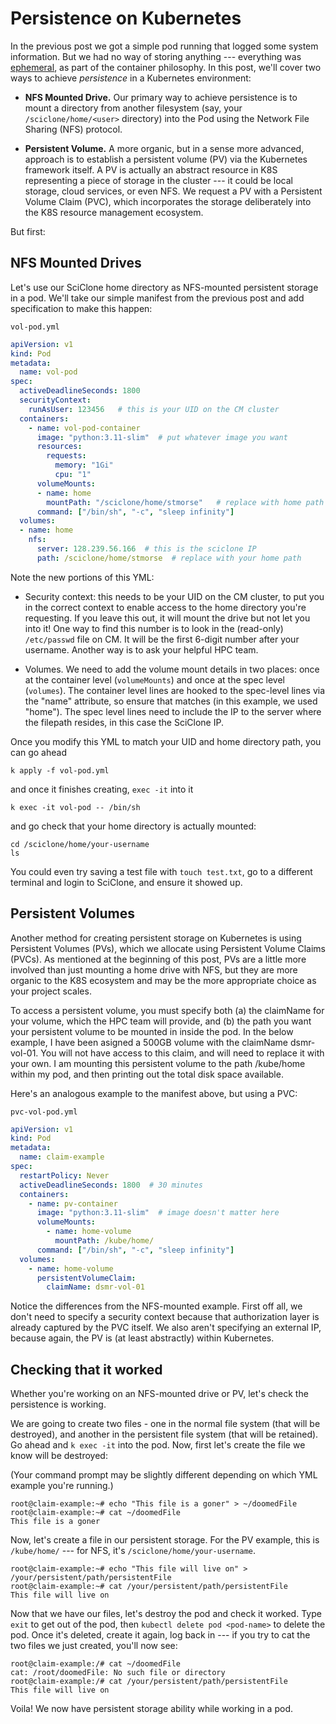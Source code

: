 # Persistence on Kubernetes

In the previous post we got a simple pod running that logged some system information.  But we had no way of storing anything --- everything was [ephemeral](https://www.merriam-webster.com/dictionary/ephemeral), as part of the container philosophy.  In this post, we'll cover two ways to achieve *persistence* in a Kubernetes environment:

- **NFS Mounted Drive.**  Our primary way to achieve persistence is to mount a directory from another filesystem (say, your `/sciclone/home/<user>` directory) into the Pod using the Network File Sharing (NFS) protocol.

- **Persistent Volume.**  A more organic, but in a sense more advanced, approach is to establish a persistent volume (PV) via the Kubernetes framework itself.  A PV is actually an abstract resource in K8S representing a piece of storage in the cluster --- it could be local storage, cloud services, or even NFS.  We request a PV with a Persistent Volume Claim (PVC), which incorporates the storage deliberately into the K8S resource management ecosystem.

But first:

## NFS Mounted Drives

Let's use our SciClone home directory as NFS-mounted persistent storage in a pod.  We'll take our simple manifest from the previous post and add specification to make this happen:

`vol-pod.yml`
```yaml
apiVersion: v1
kind: Pod
metadata:
  name: vol-pod
spec:
  activeDeadlineSeconds: 1800
  securityContext:
    runAsUser: 123456   # this is your UID on the CM cluster
  containers:
    - name: vol-pod-container
      image: "python:3.11-slim"  # put whatever image you want
      resources:
        requests:
          memory: "1Gi"
          cpu: "1"
      volumeMounts:
      - name: home
        mountPath: "/sciclone/home/stmorse"   # replace with home path
      command: ["/bin/sh", "-c", "sleep infinity"]
  volumes:
  - name: home
    nfs:
      server: 128.239.56.166  # this is the sciclone IP
      path: /sciclone/home/stmorse  # replace with your home path
```

Note the new portions of this YML:

- Security context:  this needs to be your UID on the CM cluster, to put you in the correct context to enable access to the home directory you're requesting.  If you leave this out, it will mount the drive but not let you into it!  One way to find this number is to look in the (read-only) `/etc/passwd` file on CM.  It will be the first 6-digit number after your username.  Another way is to ask your helpful HPC team.

- Volumes.  We need to add the volume mount details in two places:  once at the container level (`volumeMounts`) and once at the spec level (`volumes`).  The container level lines are hooked to the spec-level lines via the "name" attribute, so ensure that matches (in this example, we used "home").  The spec level lines need to include the IP to the server where the filepath resides, in this case the SciClone IP.

Once you modify this YML to match your UID and home directory path, you can go ahead 

```
k apply -f vol-pod.yml
```

and once it finishes creating, `exec -it` into it 

```
k exec -it vol-pod -- /bin/sh
```

and go check that your home directory is actually mounted:

```
cd /sciclone/home/your-username
ls
```

You could even try saving a test file with `touch test.txt`, go to a different terminal and login to SciClone, and ensure it showed up.



## Persistent Volumes

Another method for creating persistent storage on Kubernetes is using Persistent Volumes (PVs), which we allocate using Persistent Volume Claims (PVCs).  As mentioned at the beginning of this post, PVs are a little more involved than just mounting a home drive with NFS, but they are more organic to the K8S ecosystem and may be the more appropriate choice as your project scales.

To access a persistent volume, you must specify both (a) the claimName for your volume, which the HPC team will provide, and (b) the path you want your persistent volume to be mounted in inside the pod.  In the below example, I have been asigned a 500GB volume with the claimName dsmr-vol-01.  You will not have access to this claim, and will need to replace it with your own.  I am mounting this persistent volume to the path /kube/home within my pod, and then printing out the total disk space available.

Here's an analogous example to the manifest above, but using a PVC:

`pvc-vol-pod.yml`
```yaml
apiVersion: v1
kind: Pod
metadata:
  name: claim-example
spec:
  restartPolicy: Never
  activeDeadlineSeconds: 1800  # 30 minutes
  containers:
    - name: pv-container
      image: "python:3.11-slim"  # image doesn't matter here
      volumeMounts:
        - name: home-volume
          mountPath: /kube/home/
      command: ["/bin/sh", "-c", "sleep infinity"]
  volumes:
    - name: home-volume
      persistentVolumeClaim:
        claimName: dsmr-vol-01
```

Notice the differences from the NFS-mounted example.  First off all, we don't need to specify a security context because that authorization layer is already captured by the PVC itself.  We also aren't specifying an external IP, because again, the PV is (at least abstractly) within Kubernetes.


## Checking that it worked

Whether you're working on an NFS-mounted drive or PV, let's check the persistence is working.

We are going to create two files - one in the normal file system (that will be destroyed), and another in the persistent file system (that will be retained).  Go ahead and `k exec -it` into the pod.  Now, first let's create the file we know will be destroyed:

(Your command prompt may be slightly different depending on which YML example you're running.)

```
root@claim-example:~# echo "This file is a goner" > ~/doomedFile
root@claim-example:~# cat ~/doomedFile
This file is a goner
```

Now, let's create a file in our persistent storage.  For the PV example, this is `/kube/home/` --- for NFS, it's `/sciclone/home/your-username`. 

```
root@claim-example:~# echo "This file will live on" > /your/persistent/path/persistentFile
root@claim-example:~# cat /your/persistent/path/persistentFile 
This file will live on
```

Now that we have our files, let's destroy the pod and check it worked.  Type `exit` to get out of the pod, then `kubectl delete pod <pod-name>` to delete the pod.  Once it's deleted, create it again, log back in --- if you try to cat the two files we just created, you'll now see:
```
root@claim-example:/# cat ~/doomedFile
cat: /root/doomedFile: No such file or directory
root@claim-example:/# cat /your/persistent/path/persistentFile 
This file will live on
```

Voila!  We now have persistent storage ability while working in a pod.
